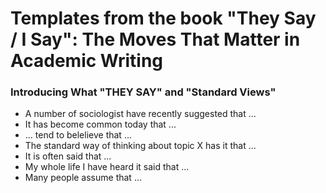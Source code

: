 # Templates from the book "They Say / I Say": The Moves That Matter in Academic Writing


### Introducing What "THEY SAY" and "Standard Views"
* A number of sociologist have recently suggested that ...
* It has become common today that ...
* ... tend to belelieve that ...
* The standard way of thinking about topic X has it that ...
* It is often said that ...
* My whole life I have heard it said that ... 
* Many people assume that ...